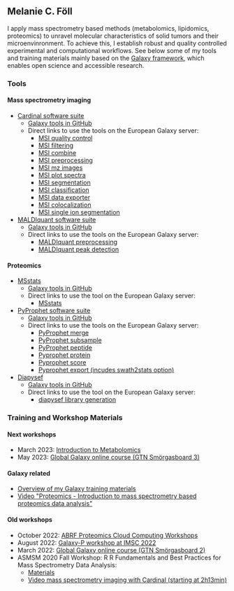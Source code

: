## Melanie C. Föll

I apply mass spectrometry based methods (metabolomics, lipidomics, proteomics) to unravel molecular characteristics of solid tumors and their microenvinronment. To achieve this, I establish robust and quality controlled experimental and computational workflows. 
See below some of my tools and training materials mainly based on the [Galaxy framework](https://galaxyproject.org), which enables open science and accessible research. 

### Tools 

#### Mass spectrometry imaging

* [Cardinal software suite](https://cardinalmsi.org)
  * [Galaxy tools in GitHub](https://github.com/galaxyproteomics/tools-galaxyp/tree/master/tools/cardinal)
  * Direct links to use the tools on the European Galaxy server: 
    * [MSI quality control](https://usegalaxy.eu/root?tool_id=toolshed.g2.bx.psu.edu/repos/galaxyp/cardinal_quality_report/cardinal_quality_report)
    * [MSI filtering](https://usegalaxy.eu/root?tool_id=toolshed.g2.bx.psu.edu/repos/galaxyp/cardinal_filtering/cardinal_filtering)
    * [MSI combine](https://usegalaxy.eu/root?tool_id=toolshed.g2.bx.psu.edu/repos/galaxyp/cardinal_combine/cardinal_combine)
    * [MSI preprocessing](https://usegalaxy.eu/root?tool_id=toolshed.g2.bx.psu.edu/repos/galaxyp/cardinal_preprocessing/cardinal_preprocessing)
    * [MSI mz images](https://usegalaxy.eu/root?tool_id=toolshed.g2.bx.psu.edu/repos/galaxyp/cardinal_mz_images/cardinal_mz_images)
    * [MSI plot spectra](https://usegalaxy.eu/root?tool_id=toolshed.g2.bx.psu.edu/repos/galaxyp/cardinal_spectra_plots/cardinal_spectra_plots)
    * [MSI segmentation](https://usegalaxy.eu/root?tool_id=toolshed.g2.bx.psu.edu/repos/galaxyp/cardinal_segmentations/cardinal_segmentations)
    * [MSI classification](https://usegalaxy.eu/root?tool_id=toolshed.g2.bx.psu.edu/repos/galaxyp/cardinal_classification/cardinal_classification)
    * [MSI data exporter](https://usegalaxy.eu/root?tool_id=toolshed.g2.bx.psu.edu/repos/galaxyp/cardinal_data_exporter/cardinal_data_exporter)
    * [MSI colocalization](https://usegalaxy.eu/root?tool_id=toolshed.g2.bx.psu.edu/repos/galaxyp/cardinal_colocalization/cardinal_colocalization)
    * [MSI single ion segmentation](https://usegalaxy.eu/root?tool_id=toolshed.g2.bx.psu.edu/repos/galaxyp/cardinal_single_ion_segmentation/cardinal_single_ion_segmentation)
* [MALDIquant software suite](http://www.strimmerlab.org/software/maldiquant)
  * [Galaxy tools in GitHub](https://github.com/galaxyproteomics/tools-galaxyp/tree/master/tools/maldiquant)
  * Direct links to use the tools on the European Galaxy server:
    * [MALDIquant preprocessing](https://usegalaxy.eu/root?tool_id=toolshed.g2.bx.psu.edu/repos/galaxyp/maldi_quant_preprocessing/maldi_quant_preprocessing)
    * [MALDIquant peak detection](https://usegalaxy.eu/root?tool_id=toolshed.g2.bx.psu.edu/repos/galaxyp/maldi_quant_peak_detection/maldi_quant_peak_detection)


#### Proteomics

* [MSstats](https://msstats.org)
  * [Galaxy tools in GitHub](https://usegalaxy.eu/root?tool_id=toolshed.g2.bx.psu.edu/repos/galaxyp/msstats/msstats)
  * Direct links to use the tool on the European Galaxy server:
    * [MSstats](https://usegalaxy.eu/root?tool_id=toolshed.g2.bx.psu.edu/repos/galaxyp/msstats/msstats)
* [PyProphet software suite](http://openswath.org/en/latest/docs/pyprophet.html)
  * [Galaxy tools in GitHub](https://github.com/galaxyproteomics/tools-galaxyp/tree/master/tools/pyprophet)
  * Direct links to use the tools on the European Galaxy server:
    * [PyProphet merge](https://usegalaxy.eu/root?tool_id=toolshed.g2.bx.psu.edu/repos/galaxyp/pyprophet_merge/pyprophet_merge)
    * [PyProphet subsample](https://usegalaxy.eu/root?tool_id=toolshed.g2.bx.psu.edu/repos/galaxyp/pyprophet_subsample/pyprophet_subsample)
    * [PyProphet peptide](https://usegalaxy.eu/root?tool_id=toolshed.g2.bx.psu.edu/repos/galaxyp/pyprophet_peptide/pyprophet_peptide)
    * [Pyprophet protein](https://usegalaxy.eu/root?tool_id=toolshed.g2.bx.psu.edu/repos/galaxyp/pyprophet_protein/pyprophet_protein)
    * [Pyprophet score](https://usegalaxy.eu/root?tool_id=toolshed.g2.bx.psu.edu/repos/galaxyp/pyprophet_score/pyprophet_score)
    * [Pyprophet export (incudes swath2stats option)](https://usegalaxy.eu/root?tool_id=toolshed.g2.bx.psu.edu/repos/galaxyp/pyprophet_export/pyprophet_export)
* [Diapysef](https://pypi.org/project/diapysef)
  * [Galaxy tools in GitHub](https://github.com/galaxyproteomics/tools-galaxyp/tree/master/tools/diapysef)
  * Direct links to use the tool on the European Galaxy server:
    * [diapysef library generation](https://usegalaxy.eu/root?tool_id=toolshed.g2.bx.psu.edu/repos/galaxyp/diapysef/diapysef)

### Training and Workshop Materials

#### Next workshops

* March 2023: [Introduction to Metabolomics](https://www.ebi.ac.uk/training/events/introduction-metabolomics-analysis-1)
* May 2023: [Global Galaxy online course (GTN Smörgasboard 3)](https://gallantries.github.io/video-library/events/smorgasbord3/)

#### Galaxy related

* [Overview of my Galaxy training materials](https://training.galaxyproject.org/training-material/hall-of-fame/foellmelanie)
* [Video "Proteomics - Introduction to mass spectrometry based proteomics data analysis"](https://www.youtube.com/watch?v=2C96AvrFT38)


#### Old workshops

* October 2022: [ABRF Proteomics Cloud Computing Workshops](https://www.youtube.com/playlist?list=PLAPsVsmQv3BeVCLeNkOVfgBWg0xYlE10x)
* August 2022: [Galaxy-P workshop at IMSC 2022](https://www.imsc2022.com)
* March 2022: [Global Galaxy online course (GTN Smörgasboard 2)](https://gallantries.github.io/posts/2021/12/14/smorgasbord2-tapas)
* ASMSM 2020 Fall Workshop: R R Fundamentals and Best Practices for Mass Spectrometry Data Analysis:
    * [Materials](https://github.com/ZenBrayn/asms_2020_fall_workshop)
    * [Video mass spectrometry imaging with Cardinal (starting at 2h13min)](https://www.youtube.com/watch?v=4W9fwYhK7Bw)

